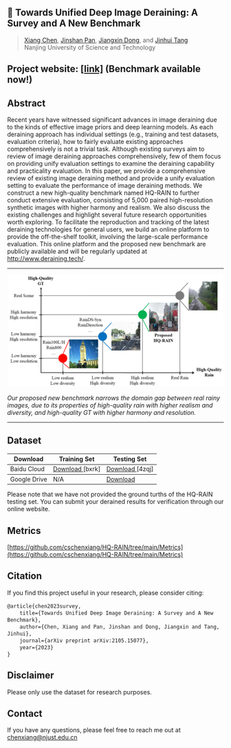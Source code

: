 ## 📖 Towards Unified Deep Image Deraining: A Survey and A New Benchmark
> [Xiang Chen](https://cschenxiang.github.io/), [Jinshan Pan](https://jspan.github.io/), [Jiangxin Dong](https://scholar.google.com/citations?user=ruebFVEAAAAJ&hl=zh-CN&oi=ao), and [Jinhui Tang](https://scholar.google.com/citations?user=ByBLlEwAAAAJ&hl=zh-CN) <br>
> Nanjing University of Science and Technology

## Project website: [[link]](http://www.deraining.tech/) (Benchmark available now!)

## Abstract
Recent years have witnessed significant advances in image deraining due to the kinds of effective image priors and deep learning models. As each deraining approach has individual settings (e.g., training and test datasets, evaluation criteria), how to fairly evaluate existing approaches comprehensively is not a trivial task. Although existing surveys aim to review of image deraining approaches comprehensively, few of them focus on providing unify evaluation settings to examine the deraining capability and practicality evaluation. In this paper, we provide a comprehensive review of existing image deraining method and provide a unify evaluation setting to evaluate the performance of image deraining methods. We construct a new high-quality benchmark named HQ-RAIN to further conduct extensive evaluation, consisting of 5,000 paired high-resolution synthetic images with higher harmony and realism. We also discuss the existing challenges and highlight several future research opportunities worth exploring. To facilitate the reproduction and tracking of the latest deraining technologies for general users, we build an online platform to provide the off-the-shelf toolkit, involving the large-scale performance evaluation. This online platform and the proposed new benchmark are publicly available and will be regularly updated at http://www.deraining.tech/.

---
<p align="center">
  <img width="800" src="./img/overview.png">
</p>

*Our proposed new benchmark narrows the domain gap between real rainy images, due to its properties of high-quality rain with higher realism and diversity, and high-quality GT with higher harmony and resolution.*

---

## Dataset
<table>
<thead>
  <tr>
    <th>Download</th>
    <th>Training Set</th>
    <th>Testing Set</th>
  </tr>
</thead>
<tbody>
  <tr>
    <td>Baidu Cloud</td>
    <td> <a href="https://pan.baidu.com/s/1RYTjR7nT65l1u12X2f83mA?pwd=bxrk">Download </a>[bxrk]  </td>
    <td> <a href="https://pan.baidu.com/s/1h5PhLf6zgnoo9cHZHZ9PHw?pwd=4zqj">Download </a> [4zqj] </td>
  </tr>
</tbody>
<tbody>
  <tr>
    <td>Google Drive</td>
    <td> N/A </td>
    <td> <a href="https://drive.google.com/file/d/1K2BiKHF6FStIX29m72PgZUcYciljG2tq/view?usp=sharing">Download</a> </td>
  </tr>
</tbody>
</table>
Please note that we have not provided the ground turths of the HQ-RAIN testing set. You can submit your derained results for verification through our online website.

## Metrics
[https://github.com/cschenxiang/HQ-RAIN/tree/main/Metrics](https://github.com/cschenxiang/HQ-RAIN/tree/main/Metrics)

## Citation
If you find this project useful in your research, please consider citing:
```
@article{chen2023survey,
    title={Towards Unified Deep Image Deraining: A Survey and A New Benchmark},
    author={Chen, Xiang and Pan, Jinshan and Dong, Jiangxin and Tang, Jinhui},
    journal={arXiv preprint arXiv:2105.15077},
    year={2023}
}
```

## Disclaimer
Please only use the dataset for research purposes.

## Contact
If you have any questions, please feel free to reach me out at chenxiang@njust.edu.cn

